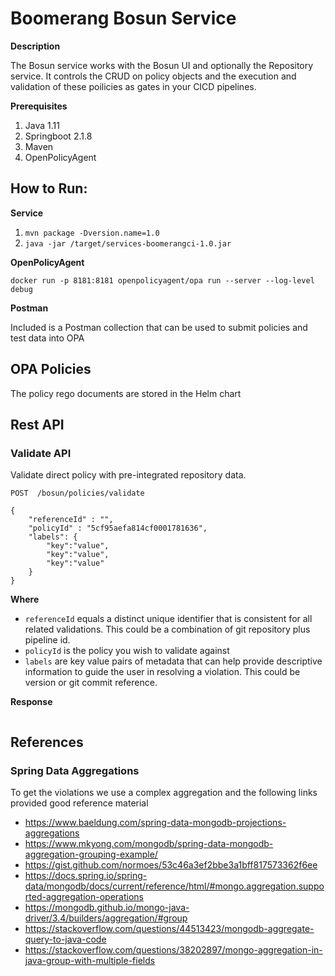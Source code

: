 # Boomerang Bosun Service

**Description**

The Bosun service works with the Bosun UI and optionally the Repository service. It controls the CRUD on policy objects and the execution and validation of these poilicies as gates in your CICD pipelines.

**Prerequisites**

1. Java 1.11 
2. Springboot 2.1.8 
3. Maven
4. OpenPolicyAgent

## How to Run:

**Service**

1. `mvn package -Dversion.name=1.0`
2. `java -jar /target/services-boomerangci-1.0.jar`

**OpenPolicyAgent**

`docker run -p 8181:8181 openpolicyagent/opa run --server --log-level debug`

**Postman**

Included is a Postman collection that can be used to submit policies and test data into OPA

## OPA Policies

The policy rego documents are stored in the Helm chart

## Rest API

### Validate API

Validate direct policy with pre-integrated repository data.

```
POST  /bosun/policies/validate
```

```
{
    "referenceId" : "",
    "policyId" : "5cf95aefa814cf0001781636",
    "labels": {
        "key":"value",
        "key":"value",
        "key":"value"
    }
}
```

**Where**
 - `referenceId` equals a distinct unique identifier that is consistent for all related validations. This could be a combination of git repository plus pipeline id.
 - `policyId` is the policy you wish to validate against
 - `labels` are key value pairs of metadata that can help provide descriptive information to guide the user in resolving a violation. This could be version or git commit reference.
 
 **Response**
 ```
 
 ```

## References

### Spring Data Aggregations

To get the violations we use a complex aggregation and the following links provided good reference material

 - https://www.baeldung.com/spring-data-mongodb-projections-aggregations
 - https://www.mkyong.com/mongodb/spring-data-mongodb-aggregation-grouping-example/
 - https://gist.github.com/normoes/53c46a3ef2bbe3a1bff817573362f6ee
 - https://docs.spring.io/spring-data/mongodb/docs/current/reference/html/#mongo.aggregation.supported-aggregation-operations
 - https://mongodb.github.io/mongo-java-driver/3.4/builders/aggregation/#group
 - https://stackoverflow.com/questions/44513423/mongodb-aggregate-query-to-java-code
 - https://stackoverflow.com/questions/38202897/mongo-aggregation-in-java-group-with-multiple-fields
